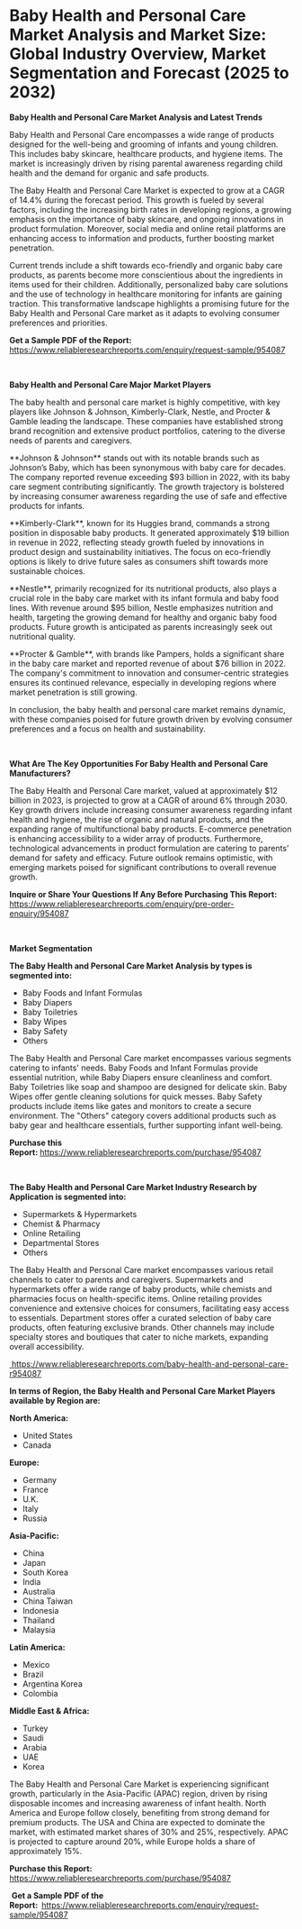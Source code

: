 <p><h1>Baby Health and Personal Care Market Analysis and Market Size: Global Industry Overview, Market Segmentation and Forecast (2025 to 2032)</h1></p><p><strong>Baby Health and Personal Care Market Analysis and Latest Trends</strong></p>
<p><p>Baby Health and Personal Care encompasses a wide range of products designed for the well-being and grooming of infants and young children. This includes baby skincare, healthcare products, and hygiene items. The market is increasingly driven by rising parental awareness regarding child health and the demand for organic and safe products.</p><p>The Baby Health and Personal Care Market is expected to grow at a CAGR of 14.4% during the forecast period. This growth is fueled by several factors, including the increasing birth rates in developing regions, a growing emphasis on the importance of baby skincare, and ongoing innovations in product formulation. Moreover, social media and online retail platforms are enhancing access to information and products, further boosting market penetration.</p><p>Current trends include a shift towards eco-friendly and organic baby care products, as parents become more conscientious about the ingredients in items used for their children. Additionally, personalized baby care solutions and the use of technology in healthcare monitoring for infants are gaining traction. This transformative landscape highlights a promising future for the Baby Health and Personal Care market as it adapts to evolving consumer preferences and priorities.</p></p>
<p><strong>Get a Sample PDF of the Report:&nbsp;</strong> <a href="https://www.reliableresearchreports.com/enquiry/request-sample/954087?utm_campaign=3169&utm_medium=2&utm_source=Github&utm_content=ia&utm_term=18042025&utm_id=baby-health-and-personal-care">https://www.reliableresearchreports.com/enquiry/request-sample/954087</a></p>
<p>&nbsp;</p>
<p><strong>Baby Health and Personal Care Major Market Players</strong></p>
<p><p>The baby health and personal care market is highly competitive, with key players like Johnson & Johnson, Kimberly-Clark, Nestle, and Procter & Gamble leading the landscape. These companies have established strong brand recognition and extensive product portfolios, catering to the diverse needs of parents and caregivers.</p><p>**Johnson & Johnson** stands out with its notable brands such as Johnson’s Baby, which has been synonymous with baby care for decades. The company reported revenue exceeding $93 billion in 2022, with its baby care segment contributing significantly. The growth trajectory is bolstered by increasing consumer awareness regarding the use of safe and effective products for infants.</p><p>**Kimberly-Clark**, known for its Huggies brand, commands a strong position in disposable baby products. It generated approximately $19 billion in revenue in 2022, reflecting steady growth fueled by innovations in product design and sustainability initiatives. The focus on eco-friendly options is likely to drive future sales as consumers shift towards more sustainable choices.</p><p>**Nestle**, primarily recognized for its nutritional products, also plays a crucial role in the baby care market with its infant formula and baby food lines. With revenue around $95 billion, Nestle emphasizes nutrition and health, targeting the growing demand for healthy and organic baby food products. Future growth is anticipated as parents increasingly seek out nutritional quality.</p><p>**Procter & Gamble**, with brands like Pampers, holds a significant share in the baby care market and reported revenue of about $76 billion in 2022. The company's commitment to innovation and consumer-centric strategies ensures its continued relevance, especially in developing regions where market penetration is still growing.</p><p>In conclusion, the baby health and personal care market remains dynamic, with these companies poised for future growth driven by evolving consumer preferences and a focus on health and sustainability.</p></p>
<p>&nbsp;</p>
<p><strong>What Are The Key Opportunities For Baby Health and Personal Care Manufacturers?</strong></p>
<p><p>The Baby Health and Personal Care market, valued at approximately $12 billion in 2023, is projected to grow at a CAGR of around 6% through 2030. Key growth drivers include increasing consumer awareness regarding infant health and hygiene, the rise of organic and natural products, and the expanding range of multifunctional baby products. E-commerce penetration is enhancing accessibility to a wider array of products. Furthermore, technological advancements in product formulation are catering to parents’ demand for safety and efficacy. Future outlook remains optimistic, with emerging markets poised for significant contributions to overall revenue growth.</p></p>
<p><strong>Inquire or Share Your Questions If Any Before Purchasing This Report:</strong> <a href="https://www.reliableresearchreports.com/enquiry/pre-order-enquiry/954087?utm_campaign=3169&utm_medium=2&utm_source=Github&utm_content=ia&utm_term=18042025&utm_id=baby-health-and-personal-care">https://www.reliableresearchreports.com/enquiry/pre-order-enquiry/954087</a></p>
<p>&nbsp;</p>
<p><strong>Market Segmentation</strong></p>
<p><strong>The Baby Health and Personal Care Market Analysis by types is segmented into:</strong></p>
<p><ul><li>Baby Foods and Infant Formulas</li><li>Baby Diapers</li><li>Baby Toiletries</li><li>Baby Wipes</li><li>Baby Safety</li><li>Others</li></ul></p>
<p><p>The Baby Health and Personal Care market encompasses various segments catering to infants' needs. Baby Foods and Infant Formulas provide essential nutrition, while Baby Diapers ensure cleanliness and comfort. Baby Toiletries like soap and shampoo are designed for delicate skin. Baby Wipes offer gentle cleaning solutions for quick messes. Baby Safety products include items like gates and monitors to create a secure environment. The "Others" category covers additional products such as baby gear and healthcare essentials, further supporting infant well-being.</p></p>
<p><strong>Purchase this Report:&nbsp;</strong><a href="https://www.reliableresearchreports.com/purchase/954087?utm_campaign=3169&utm_medium=2&utm_source=Github&utm_content=ia&utm_term=18042025&utm_id=baby-health-and-personal-care">https://www.reliableresearchreports.com/purchase/954087</a></p>
<p>&nbsp;</p>
<p><strong>The Baby Health and Personal Care Market Industry Research by Application is segmented into:</strong></p>
<p><ul><li>Supermarkets & Hypermarkets</li><li>Chemist & Pharmacy</li><li>Online Retailing</li><li>Departmental Stores</li><li>Others</li></ul></p>
<p><p>The Baby Health and Personal Care market encompasses various retail channels to cater to parents and caregivers. Supermarkets and hypermarkets offer a wide range of baby products, while chemists and pharmacies focus on health-specific items. Online retailing provides convenience and extensive choices for consumers, facilitating easy access to essentials. Department stores offer a curated selection of baby care products, often featuring exclusive brands. Other channels may include specialty stores and boutiques that cater to niche markets, expanding overall accessibility.</p></p>
<p><a href="https://www.reliableresearchreports.com/baby-health-and-personal-care-r954087?utm_campaign=3169&utm_medium=2&utm_source=Github&utm_content=ia&utm_term=18042025&utm_id=baby-health-and-personal-care">&nbsp;https://www.reliableresearchreports.com/baby-health-and-personal-care-r954087</a></p>
<p><strong>In terms of Region, the Baby Health and Personal Care Market Players available by Region are:</strong></p>
<p>
    <p> <strong> North America: </strong>
        <ul>
            <li>United States</li>
            <li>Canada</li>
        </ul>
        </p> 
    <p> <strong> Europe: </strong>
        <ul>
            <li>Germany</li>
            <li>France</li>
            <li>U.K.</li>
            <li>Italy</li>
            <li>Russia</li>
        </ul>
        </p> 
    <p> <strong> Asia-Pacific: </strong>
        <ul>
            <li>China</li>
            <li>Japan</li>
            <li>South Korea</li>
            <li>India</li>
            <li>Australia</li>
            <li>China Taiwan</li>
            <li>Indonesia</li>
            <li>Thailand</li>
            <li>Malaysia</li>
        </ul>
        </p> 
    <p> <strong> Latin America: </strong>
        <ul>
            <li>Mexico</li>
            <li>Brazil</li>
            <li>Argentina Korea</li>
            <li>Colombia</li>
        </ul>
        </p> 
    <p> <strong> Middle East & Africa: </strong>
        <ul>
            <li>Turkey</li>
            <li>Saudi</li>
            <li>Arabia</li>
            <li>UAE</li>
            <li>Korea</li>
        </ul>
    </p>
    </p>
<p><p>The Baby Health and Personal Care Market is experiencing significant growth, particularly in the Asia-Pacific (APAC) region, driven by rising disposable incomes and increasing awareness of infant health. North America and Europe follow closely, benefiting from strong demand for premium products. The USA and China are expected to dominate the market, with estimated market shares of 30% and 25%, respectively. APAC is projected to capture around 20%, while Europe holds a share of approximately 15%.</p></p>
<p><strong>Purchase this Report: </strong><a href="https://www.reliableresearchreports.com/purchase/954087?utm_campaign=3169&utm_medium=2&utm_source=Github&utm_content=ia&utm_term=18042025&utm_id=baby-health-and-personal-care">https://www.reliableresearchreports.com/purchase/954087</a></p>
<p>&nbsp;<strong>Get a Sample PDF of the Report:&nbsp;&nbsp;</strong><a href="https://www.reliableresearchreports.com/enquiry/request-sample/954087?utm_campaign=3169&utm_medium=2&utm_source=Github&utm_content=ia&utm_term=18042025&utm_id=baby-health-and-personal-care">https://www.reliableresearchreports.com/enquiry/request-sample/954087</a></p>
<p><strong></strong></p>
<p><p></p><p></p><p></p></p>